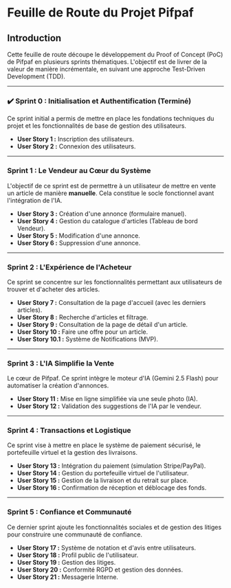 # Feuille de Route du Projet Pifpaf

## Introduction

Cette feuille de route découpe le développement du Proof of Concept (PoC) de Pifpaf en plusieurs sprints thématiques. L'objectif est de livrer de la valeur de manière incrémentale, en suivant une approche Test-Driven Development (TDD).

---

### ✔️ Sprint 0 : Initialisation et Authentification (Terminé)

Ce sprint initial a permis de mettre en place les fondations techniques du projet et les fonctionnalités de base de gestion des utilisateurs.

- **User Story 1 :** Inscription des utilisateurs.
- **User Story 2 :** Connexion des utilisateurs.

---

### Sprint 1 : Le Vendeur au Cœur du Système

L'objectif de ce sprint est de permettre à un utilisateur de mettre en vente un article de manière **manuelle**. Cela constitue le socle fonctionnel avant l'intégration de l'IA.

- **User Story 3 :** Création d'une annonce (formulaire manuel).
- **User Story 4 :** Gestion du catalogue d'articles (Tableau de bord Vendeur).
- **User Story 5 :** Modification d'une annonce.
- **User Story 6 :** Suppression d'une annonce.

---

### Sprint 2 : L'Expérience de l'Acheteur

Ce sprint se concentre sur les fonctionnalités permettant aux utilisateurs de trouver et d'acheter des articles.

- **User Story 7 :** Consultation de la page d'accueil (avec les derniers articles).
- **User Story 8 :** Recherche d'articles et filtrage.
- **User Story 9 :** Consultation de la page de détail d'un article.
- **User Story 10 :** Faire une offre pour un article.
- **User Story 10.1 :** Système de Notifications (MVP).

---

### Sprint 3 : L'IA Simplifie la Vente

Le cœur de Pifpaf. Ce sprint intègre le moteur d'IA (Gemini 2.5 Flash) pour automatiser la création d'annonces.

- **User Story 11 :** Mise en ligne simplifiée via une seule photo (IA).
- **User Story 12 :** Validation des suggestions de l'IA par le vendeur.

---

### Sprint 4 : Transactions et Logistique

Ce sprint vise à mettre en place le système de paiement sécurisé, le portefeuille virtuel et la gestion des livraisons.

- **User Story 13 :** Intégration du paiement (simulation Stripe/PayPal).
- **User Story 14 :** Gestion du portefeuille virtuel de l'utilisateur.
- **User Story 15 :** Gestion de la livraison et du retrait sur place.
- **User Story 16 :** Confirmation de réception et déblocage des fonds.

---

### Sprint 5 : Confiance et Communauté

Ce dernier sprint ajoute les fonctionnalités sociales et de gestion des litiges pour construire une communauté de confiance.

- **User Story 17 :** Système de notation et d'avis entre utilisateurs.
- **User Story 18 :** Profil public de l'utilisateur.
- **User Story 19 :** Gestion des litiges.
- **User Story 20 :** Conformité RGPD et gestion des données.
- **User Story 21 :** Messagerie Interne.
